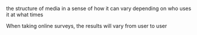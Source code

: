 
the structure of media in a sense of how it can vary depending on who uses it at what times 





When taking online surveys, the results will vary from user to user

